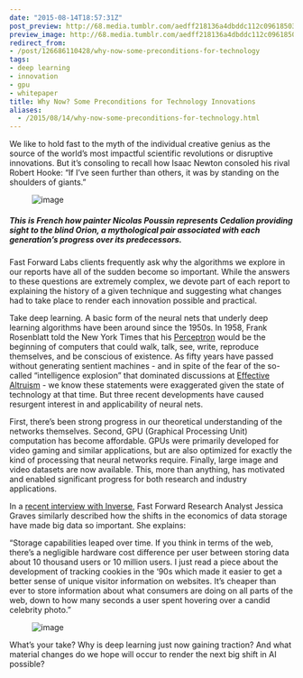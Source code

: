 ```yaml
---
date: "2015-08-14T18:57:31Z"
post_preview: http://68.media.tumblr.com/aedff218136a4dbddc112c09618503ae/tumblr_inline_nt365m6VoK1ta78fg_540.jpg
preview_image: http://68.media.tumblr.com/aedff218136a4dbddc112c09618503ae/tumblr_inline_nt365m6VoK1ta78fg_540.jpg
redirect_from:
- /post/126686110428/why-now-some-preconditions-for-technology
tags:
- deep learning
- innovation
- gpu
- whitepaper
title: Why Now? Some Preconditions for Technology Innovations
aliases:
  - /2015/08/14/why-now-some-preconditions-for-technology.html
---
```


<p>We like to hold fast to the myth of the individual creative genius as the source of the world’s most impactful scientific revolutions or disruptive innovations. But it’s consoling to recall how Isaac Newton consoled his rival Robert Hooke: “If I’ve seen further than others, it was by standing on the shoulders of giants.”</p><figure data-orig-width="583" data-orig-height="420" class="tmblr-full"><img src="http://68.media.tumblr.com/aedff218136a4dbddc112c09618503ae/tumblr_inline_nt365m6VoK1ta78fg_540.jpg" alt="image" data-orig-width="583" data-orig-height="420"/></figure>

##### This is French how painter Nicolas Poussin represents Cedalion providing sight to the blind Orion, a mythological pair associated with each generation’s progress over its predecessors.

<p>Fast Forward Labs clients frequently ask why the algorithms we explore in our reports have all of the sudden become so important. While the answers to these questions are extremely complex, we devote part of each report to explaining the history of a given technique and suggesting what changes had to take place to render each innovation possible and practical. </p><p>Take deep learning. A basic form of the neural nets that underly deep learning algorithms have been around since the 1950s. In 1958, Frank Rosenblatt told the New York Times that his <a href="https://en.wikipedia.org/wiki/Perceptron">Perceptron</a> would be the beginning of computers that could walk, talk, see, write, reproduce themselves, and be conscious of existence. As fifty years have passed without generating sentient machines - and in spite of the fear of the so-called “intelligence explosion” that dominated discussions at <a href="http://www.vox.com/2015/8/10/9124145/effective-altruism-global-ai">Effective Altruism</a> - we know these statements were exaggerated given the state of technology at that time. But three recent developments have caused resurgent interest in and applicability of neural nets.</p><p>First, there’s been strong progress in our theoretical understanding of the networks themselves. Second, GPU (Graphical Processing Unit) computation has become affordable. GPUs were primarily developed for video gaming and similar applications, but are also optimized for exactly the kind of processing that neural networks require. Finally, large image and video datasets are now available. This, more than anything, has motivated and enabled significant progress for both research and industry applications. </p><p>In a <a href="https://www.inverse.com/article/4956-fast-forward-labs-jessica-graves-on-farming-big-data">recent interview with Inverse,</a> Fast Forward Research Analyst Jessica Graves similarly described how the shifts in the economics of data storage have made big data so important. She explains:</p><p>“Storage capabilities leaped over time. If you think in terms of the web, there’s a negligible hardware cost difference per user between storing data about 10 thousand users or 10 million users. I just read a piece about the development of tracking cookies in the ‘90s which made it easier to get a better sense of unique visitor information on websites. It’s cheaper than ever to store information about what consumers are doing on all parts of the web, down to how many seconds a user spent hovering over a candid celebrity photo.”<br/></p><figure data-orig-width="813" data-orig-height="180" class="tmblr-full"><img src="http://68.media.tumblr.com/6c80e2002a445da752df9f0cee53c15f/tumblr_inline_nt35z63tuN1ta78fg_540.png" alt="image" data-orig-width="813" data-orig-height="180"/></figure><p>What’s your take? Why is deep learning just now gaining traction? And what material changes do we hope will occur to render the next big shift in AI possible?</p>
